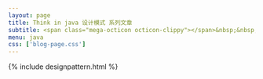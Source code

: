 ```yaml
---
layout: page
title: Think in java 设计模式 系列文章
subtitle: <span class="mega-octicon octicon-clippy"></span>&nbsp;&nbsp; Take notes about everything new
menu: java
css: ['blog-page.css']
---
```

{% include designpattern.html %}
